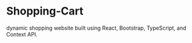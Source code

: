 # Shopping-Cart
dynamic shopping website built using React, Bootstrap, TypeScript, and Context API.
